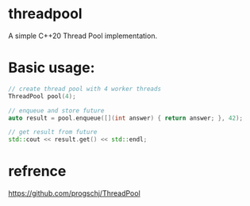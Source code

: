 # threadpool
A simple C++20 Thread Pool implementation.

# Basic usage:
```c++
// create thread pool with 4 worker threads
ThreadPool pool(4);

// enqueue and store future
auto result = pool.enqueue([](int answer) { return answer; }, 42);

// get result from future
std::cout << result.get() << std::endl;

```
# refrence
https://github.com/progschj/ThreadPool
